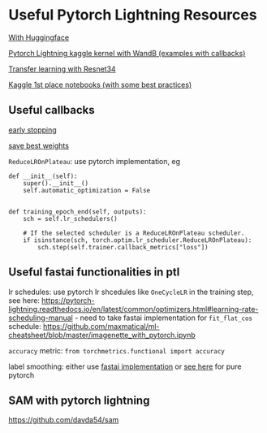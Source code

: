 # Useful Pytorch Lightning Resources

[With Huggingface](https://github.com/patil-suraj/exploring-T5/blob/master/t5_fine_tuning.ipynb)

[Pytorch Lightning kaggle kernel with WandB (examples with callbacks)](https://www.kaggle.com/ayuraj/use-pytorch-lightning-with-weights-and-biases)

[Transfer learning with Resnet34](https://www.kaggle.com/ymicky/pytorch-lightning-resnet34-baseline)

[Kaggle 1st place notebooks (with some best practices)](https://devblog.pytorchlightning.ai/3-pytorch-lightning-winning-community-kernels-to-inspire-your-next-kaggle-victory-ea355456229a)


## Useful callbacks
[early stopping](https://pytorch-lightning.readthedocs.io/en/latest/common/early_stopping.html)

[save best weights](https://pytorch-lightning.readthedocs.io/en/latest/common/weights_loading.html)

`ReduceLROnPlateau`: use pytorch implementation, eg
```
def __init__(self):
    super().__init__()
    self.automatic_optimization = False


def training_epoch_end(self, outputs):
    sch = self.lr_schedulers()

    # If the selected scheduler is a ReduceLROnPlateau scheduler.
    if isinstance(sch, torch.optim.lr_scheduler.ReduceLROnPlateau):
        sch.step(self.trainer.callback_metrics["loss"])
```

## Useful fastai functionalities in ptl
[lr finder]: https://pytorch-lightning.readthedocs.io/en/latest/common/trainer.html#auto-lr-find

lr schedules: use pytorch lr shcedules like `OneCycleLR` in the training step, see here: https://pytorch-lightning.readthedocs.io/en/latest/common/optimizers.html#learning-rate-scheduling-manual
    - need to take fastai implementation for `fit_flat_cos` schedule: https://github.com/maxmatical/ml-cheatsheet/blob/master/imagenette_with_pytorch.ipynb

`accuracy` metric: `from torchmetrics.functional import accuracy`

label smoothing: either use [fastai implementation](https://github.com/fastai/fastai/blob/e80adfc3786464b38c487a0382424c6197166499/fastai/losses.py#L13) or [see here](https://stackoverflow.com/questions/55681502/label-smoothing-in-pytorch) for pure pytorch

## SAM with pytorch lightning
https://github.com/davda54/sam
